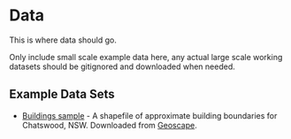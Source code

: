# Data

This is where data should go.

Only include small scale example data here, any actual large scale working datasets should be gitignored and downloaded when needed. 

## Example Data Sets

- [Buildings sample](https://github.com/Sydney-Informatics-Hub/PIPE-3956-aerial-segmentation/tree/readme-hotfix-2/data/Buildings%20sample) - A shapefile of approximate building boundaries for Chatswood, NSW. Downloaded from [Geoscape](https://geoscape.app/).
